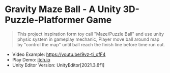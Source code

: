 # Gravity Maze Ball - A Unity 3D-Puzzle-Platformer Game
>This project inspiration form toy call "Maze/Puzzle Ball" and use unity physic system in gameplay mechanic,  Player move ball around map by "control the map" until ball reach the finish line before time run out.

- Video Example: https://youtu.be/9vz-ti_ofF4
- Play Demo: [itch.io](https://pathomphong-101.itch.io/gravity-maze-ball)
- Unity Editor Version: UnityEditor[2021.3.6f1]

